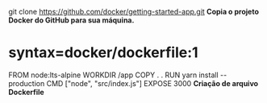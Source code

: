 git clone https://github.com/docker/getting-started-app.git
**Copia o projeto Docker do GitHub para sua máquina.**

# syntax=docker/dockerfile:1

FROM node:lts-alpine
WORKDIR /app
COPY . .
RUN yarn install --production
CMD ["node", "src/index.js"]
EXPOSE 3000
**Criação de arquivo Dockerfile**

